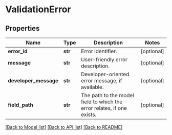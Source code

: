 # ValidationError

## Properties
Name | Type | Description | Notes
------------ | ------------- | ------------- | -------------
**error_id** | **str** | Error identifier. | [optional] 
**message** | **str** | User-friendly error description. | [optional] 
**developer_message** | **str** | Developer-oriented error message, if available. | [optional] 
**field_path** | **str** | The path to the model field to which the error relates, if one exists. | [optional] 

[[Back to Model list]](../README.md#documentation-for-models) [[Back to API list]](../README.md#documentation-for-api-endpoints) [[Back to README]](../README.md)


